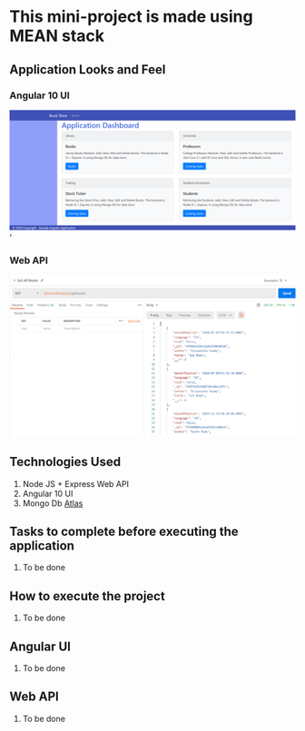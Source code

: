 # This mini-project is made using MEAN stack

## Application Looks and Feel

### Angular 10 UI

![Web APP Dashboard|150x150](./Documentation/Images/Angular-WebAPP.PNG)'

### Web API

![Web API Output|150x150](./Documentation/Images/NodeJS-WebAPI.PNG)

## Technologies Used

1. Node JS + Express Web API
2. Angular 10 UI
3. Mongo Db [Atlas](https://cloud.mongodb.com/)

## Tasks to complete before executing the application

1. To be done

## How to execute the project

1. To be done


## Angular UI 

1. To be done


## Web API

1. To be done
